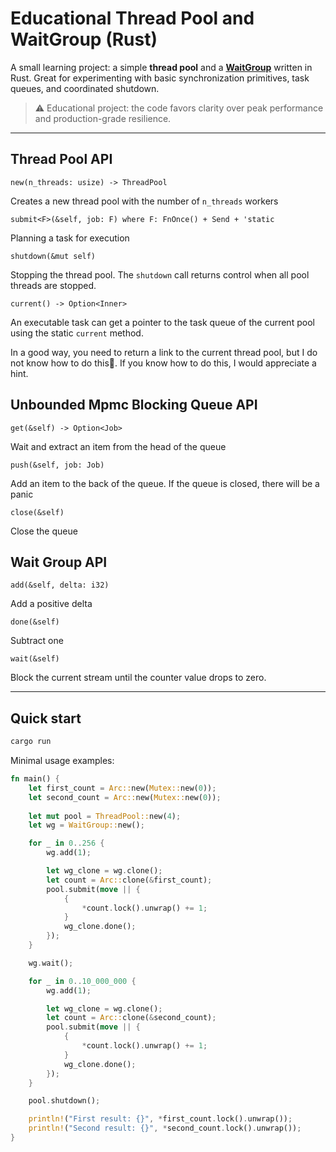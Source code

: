 # Educational Thread Pool and WaitGroup (Rust)

A small learning project: a simple **thread pool** and a [**WaitGroup**](https://pkg.go.dev/sync#WaitGroup)  written in Rust. Great for experimenting with basic synchronization primitives, task queues, and coordinated shutdown.

> ⚠️ Educational project: the code favors clarity over peak performance and production-grade resilience.

---

## Thread Pool API
`new(n_threads: usize) -> ThreadPool`

Creates a new thread pool with the number of `n_threads` workers

`submit<F>(&self, job: F) where F: FnOnce() + Send + 'static`

Planning a task for execution

`shutdown(&mut self)`

Stopping the thread pool. The `shutdown` call returns control when all pool threads are stopped.

`current() -> Option<Inner>`

An executable task can get a pointer to the task queue of the current pool using the static `current` method.

In a good way, you need to return a link to the current thread pool, but I do not know how to do this🙂. If you know how to do this, I would appreciate a hint.

## Unbounded Mpmc Blocking Queue API

`get(&self) -> Option<Job>`

Wait and extract an item from the head of the queue

`push(&self, job: Job)`

Add an item to the back of the queue. If the queue is closed, there will be a panic

`close(&self)`

Close the queue

## Wait Group API

`add(&self, delta: i32)`

Add a positive delta

`done(&self)`

Subtract one

`wait(&self)`

Block the current stream until the counter value drops to zero.

---

## Quick start
```bash
cargo run
```

Minimal usage examples:

```rust
fn main() {
    let first_count = Arc::new(Mutex::new(0));
    let second_count = Arc::new(Mutex::new(0));
    
    let mut pool = ThreadPool::new(4);
    let wg = WaitGroup::new();

    for _ in 0..256 {
        wg.add(1);

        let wg_clone = wg.clone();
        let count = Arc::clone(&first_count);
        pool.submit(move || {
            {
                *count.lock().unwrap() += 1;
            }
            wg_clone.done();
        });
    }

    wg.wait();

    for _ in 0..10_000_000 {
        wg.add(1);

        let wg_clone = wg.clone();
        let count = Arc::clone(&second_count);
        pool.submit(move || {
            {
                *count.lock().unwrap() += 1;
            }
            wg_clone.done();
        });
    }

    pool.shutdown();

    println!("First result: {}", *first_count.lock().unwrap());
    println!("Second result: {}", *second_count.lock().unwrap());
}
```